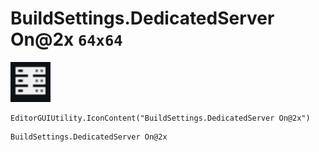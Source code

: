 # BuildSettings.DedicatedServer On@2x `64x64`
<img src="/img/BuildSettings.DedicatedServer%20On.png" width=64 height=64>

``` CSharp
EditorGUIUtility.IconContent("BuildSettings.DedicatedServer On@2x")
```
```
BuildSettings.DedicatedServer On@2x
```
